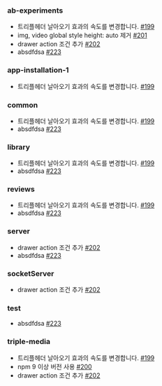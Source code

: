 ### ab-experiments

- 트리플헤더 날아오기 효과의 속도를 변경합니다. [#199](https://github.com/jaehyeon48/github-actions-test/pull/199)
- img, video global style height: auto 제거 [#201](https://github.com/jaehyeon48/github-actions-test/pull/201)
- drawer action 조건 추가 [#202](https://github.com/jaehyeon48/github-actions-test/pull/202)
- absdfdsa [#223](https://github.com/jaehyeon48/github-actions-test/pull/223)

### app-installation-1

- 트리플헤더 날아오기 효과의 속도를 변경합니다. [#199](https://github.com/jaehyeon48/github-actions-test/pull/199)

### common

- 트리플헤더 날아오기 효과의 속도를 변경합니다. [#199](https://github.com/jaehyeon48/github-actions-test/pull/199)
- absdfdsa [#223](https://github.com/jaehyeon48/github-actions-test/pull/223)

### library

- 트리플헤더 날아오기 효과의 속도를 변경합니다. [#199](https://github.com/jaehyeon48/github-actions-test/pull/199)
- absdfdsa [#223](https://github.com/jaehyeon48/github-actions-test/pull/223)

### reviews

- 트리플헤더 날아오기 효과의 속도를 변경합니다. [#199](https://github.com/jaehyeon48/github-actions-test/pull/199)
- absdfdsa [#223](https://github.com/jaehyeon48/github-actions-test/pull/223)

### server

- drawer action 조건 추가 [#202](https://github.com/jaehyeon48/github-actions-test/pull/202)
- absdfdsa [#223](https://github.com/jaehyeon48/github-actions-test/pull/223)

### socketServer

- drawer action 조건 추가 [#202](https://github.com/jaehyeon48/github-actions-test/pull/202)

### test

- absdfdsa [#223](https://github.com/jaehyeon48/github-actions-test/pull/223)

### triple-media

- 트리플헤더 날아오기 효과의 속도를 변경합니다. [#199](https://github.com/jaehyeon48/github-actions-test/pull/199)
- npm 9 이상 버전 사용 [#200](https://github.com/jaehyeon48/github-actions-test/pull/200)
- drawer action 조건 추가 [#202](https://github.com/jaehyeon48/github-actions-test/pull/202)